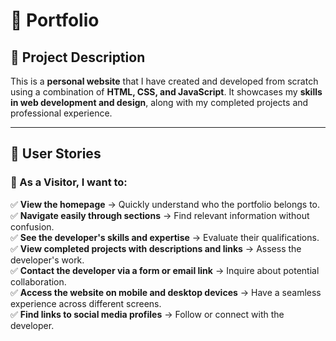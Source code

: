 # 🌟 Portfolio  

## 📌 Project Description  
This is a **personal website** that I have created and developed from scratch using a combination of **HTML, CSS, and JavaScript**. It showcases my **skills in web development and design**, along with my completed projects and professional experience.  

---

## 🚀 User Stories  

### 👤 As a Visitor, I want to:  
✅ **View the homepage** → Quickly understand who the portfolio belongs to.  
✅ **Navigate easily through sections** → Find relevant information without confusion.  
✅ **See the developer's skills and expertise** → Evaluate their qualifications.  
✅ **View completed projects with descriptions and links** → Assess the developer's work.  
✅ **Contact the developer via a form or email link** → Inquire about potential collaboration.  
✅ **Access the website on mobile and desktop devices** → Have a seamless experience across different screens.  
✅ **Find links to social media profiles** → Follow or connect with the developer.  

